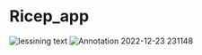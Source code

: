 # Ricep_app


![lessining text](https://user-images.githubusercontent.com/121254411/209388411-bf5623bc-5ce8-4f73-9f32-e1cebb549880.png)
![Annotation 2022-12-23 231148](https://user-images.githubusercontent.com/121254411/209388581-a1e99728-a471-400e-88ec-3707bd19ca64.png)
